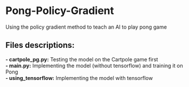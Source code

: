 # Pong-Policy-Gradient
Using the policy gradient method to teach an AI to play pong game

## Files descriptions:
**- cartpole_pg.py:** Testing the model on the Cartpole game first<br/>
**- main.py:** Implementing the model (without tensorflow) and training it on Pong<br/>
**- using_tensorflow:** Implementing the model with tensorflow<br/>
